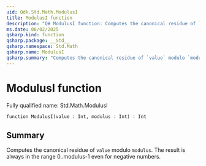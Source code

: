 ```yaml
---
uid: Qdk.Std.Math.ModulusI
title: ModulusI function
description: "Q# ModulusI function: Computes the canonical residue of `value` modulo `modulus`. The result is always in the range 0..modulus-1 even for negative numbers."
ms.date: 06/02/2025
qsharp.kind: function
qsharp.package: __Std__
qsharp.namespace: Std.Math
qsharp.name: ModulusI
qsharp.summary: "Computes the canonical residue of `value` modulo `modulus`. The result is always in the range 0..modulus-1 even for negative numbers."
---
```


# ModulusI function

Fully qualified name: Std.Math.ModulusI

```qsharp
function ModulusI(value : Int, modulus : Int) : Int
```

## Summary
Computes the canonical residue of `value` modulo `modulus`.
The result is always in the range 0..modulus-1 even for negative numbers.
